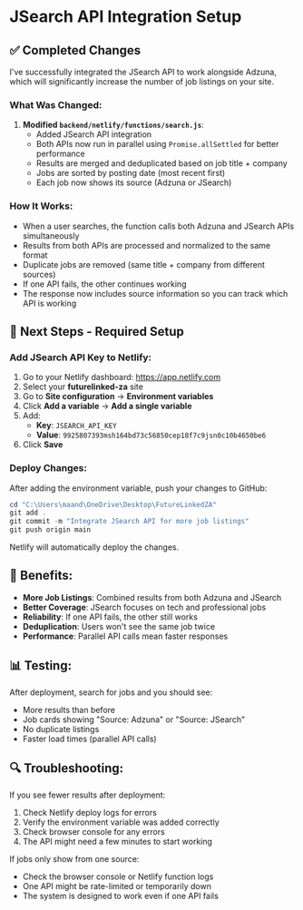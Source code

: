 # JSearch API Integration Setup

## ✅ Completed Changes

I've successfully integrated the JSearch API to work alongside Adzuna, which will significantly increase the number of job listings on your site.

### What Was Changed:

1. **Modified `backend/netlify/functions/search.js`**:
   - Added JSearch API integration
   - Both APIs now run in parallel using `Promise.allSettled` for better performance
   - Results are merged and deduplicated based on job title + company
   - Jobs are sorted by posting date (most recent first)
   - Each job now shows its source (Adzuna or JSearch)

### How It Works:

- When a user searches, the function calls both Adzuna and JSearch APIs simultaneously
- Results from both APIs are processed and normalized to the same format
- Duplicate jobs are removed (same title + company from different sources)
- If one API fails, the other continues working
- The response now includes source information so you can track which API is working

## 🔧 Next Steps - Required Setup

### Add JSearch API Key to Netlify:

1. Go to your Netlify dashboard: https://app.netlify.com
2. Select your **futurelinked-za** site
3. Go to **Site configuration** → **Environment variables**
4. Click **Add a variable** → **Add a single variable**
5. Add:
   - **Key**: `JSEARCH_API_KEY`
   - **Value**: `9925807393msh164bd73c56850cep18f7c9jsn0c10b4650be6`
6. Click **Save**

### Deploy Changes:

After adding the environment variable, push your changes to GitHub:

```powershell
cd "C:\Users\maand\OneDrive\Desktop\FutureLinkedZA"
git add .
git commit -m "Integrate JSearch API for more job listings"
git push origin main
```

Netlify will automatically deploy the changes.

## 🎯 Benefits:

- **More Job Listings**: Combined results from both Adzuna and JSearch
- **Better Coverage**: JSearch focuses on tech and professional jobs
- **Reliability**: If one API fails, the other still works
- **Deduplication**: Users won't see the same job twice
- **Performance**: Parallel API calls mean faster responses

## 📊 Testing:

After deployment, search for jobs and you should see:
- More results than before
- Job cards showing "Source: Adzuna" or "Source: JSearch"
- No duplicate listings
- Faster load times (parallel API calls)

## 🔍 Troubleshooting:

If you see fewer results after deployment:
1. Check Netlify deploy logs for errors
2. Verify the environment variable was added correctly
3. Check browser console for any errors
4. The API might need a few minutes to start working

If jobs only show from one source:
- Check the browser console or Netlify function logs
- One API might be rate-limited or temporarily down
- The system is designed to work even if one API fails

